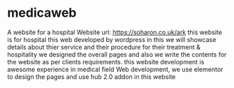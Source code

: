 # medicaweb
A website for a hospital
Website url: https://soharon.co.uk/ark
this website is for hospital
this web developed by wordpress
in this we will showcase details about thier service and their procedure for their treatment & hospitality
we designed the overall pages and also we write the contents for the website as per clients requirements.
this website development is awesome experience in medical field Web development, we use elementor to design the pages and use hub 2.0 addon in this website
